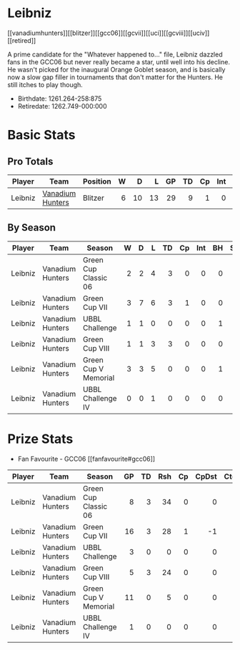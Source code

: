# Leibniz

[[vanadiumhunters]][[blitzer]][[gcc06]][[gcvii]][[uci]][[gcviii]][[uciv]][[retired]]

A prime candidate for the "Whatever happened to..." file, Leibniz dazzled fans in the GCC06 but never really became a star, until well into his decline. He wasn't picked for the inaugural Orange Goblet season, and is basically now a slow gap filler in tournaments that don't matter for the Hunters. He still itches to play though.

* Birthdate: 1261.264-258:875
* Retiredate: 1262.749-000:000

# Basic Stats

## Pro Totals

| Player           | Team        | Position      | W | D | L | GP | TD | Cp | Int | BH | SI | Ki | MVP | SPP |
|------------------|-------------|---------------|--:|--:|--:|---:|---:|---:|----:|---:|---:|---:|----:|----:|
| Leibniz | [Vanadium Hunters](../teams/vanadiumhunters) | Blitzer  |    6 |   10 |   13 |   29 |    9 |    1 |    0 |    0 |    1 |    0 |    4 |   50 |

## By Season

| Player | Team         | Season          | W | D | L | TD | Cp | Int | BH | SI | Ki | MVP | SPP |
|--------|--------------|-----------------|--:|--:|--:|---:|---:|----:|---:|---:|---:|----:|----:|
| Leibniz | Vanadium Hunters | Green Cup Classic 06 |    2 |    2 |    4 |    3 |    0 |    0 |    0 |    0 |    0 |    3 |   24 |
| Leibniz | Vanadium Hunters | Green Cup VII        |    3 |    7 |    6 |    3 |    1 |    0 |    0 |    1 |    0 |    0 |   12 |
| Leibniz | Vanadium Hunters | UBBL Challenge       |    1 |    1 |    0 |    0 |    0 |    0 |    1 |    1 |    0 |    0 |    4 |
| Leibniz | Vanadium Hunters | Green Cup VIII       |    1 |    1 |    3 |    3 |    0 |    0 |    0 |    0 |    0 |    1 |   14 |
| Leibniz | Vanadium Hunters | Green Cup V Memorial |    3 |    3 |    5 |    0 |    0 |    0 |    1 |    0 |    1 |    0 |    4 |
| Leibniz | Vanadium Hunters | UBBL Challenge IV    |    0 |    0 |    1 |    0 |    0 |    0 |    0 |    0 |    0 |    0 |    0 |

# Prize Stats

* Fan Favourite - GCC06 [[fanfavourite#gcc06]]

| Player | Team         | Season          | GP | TD | Rsh | Cp | CpDst | Ctch | Int | Cas | Blk | Sck | MVP | SPP |
|--------|--------------|-----------------|---:|---:|----:|---:|------:|-----:|----:|----:|----:|----:|----:|----:|
| Leibniz | Vanadium Hunters | Green Cup Classic 06 |  8 |    3 |   34 |    0 |     0 |    1 |    0 |    0 |   33 |    2 |    **3** |   24 |
| Leibniz | Vanadium Hunters | Green Cup VII        | 16 |    3 |   28 |    1 |    -1 |    2 |    0 |    1 |   51 |    4 |    0 |   12 |
| Leibniz | Vanadium Hunters | UBBL Challenge       |  3 |    0 |    0 |    0 |     0 |    0 |    0 |    2 |   15 |    0 |    0 |    4 |
| Leibniz | Vanadium Hunters | Green Cup VIII       |  5 |    3 |   24 |    0 |     0 |    0 |    0 |    0 |   30 |    1 |    1 |   14 |
| Leibniz | Vanadium Hunters | Green Cup V Memorial | 11 |    0 |    5 |    0 |     0 |    0 |    0 |    2 |   38 |    3 |    0 |    4 |
| Leibniz | Vanadium Hunters | UBBL Challenge IV    |  1 |    0 |    0 |    0 |     0 |    0 |    0 |    0 |    8 |    0 |    0 |    0 |
